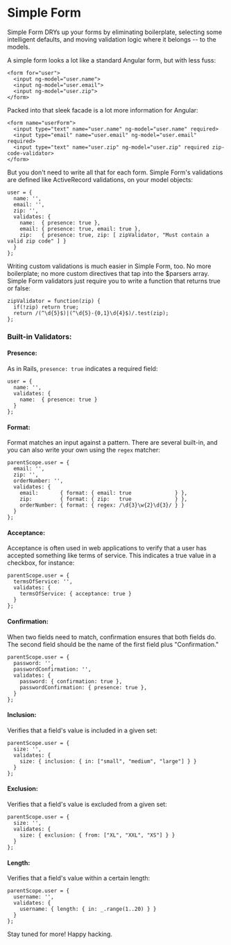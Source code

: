 # Simple Form

Simple Form DRYs up your forms by eliminating boilerplate, selecting some intelligent defaults, and moving validation logic where it belongs -- to the models.

A simple form looks a lot like a standard Angular form, but with less fuss:
  ```
  <form for="user">
    <input ng-model="user.name">
    <input ng-model="user.email">
    <input ng-model="user.zip">
  </form>
  ```
Packed into that sleek facade is a lot more information for Angular:
  ```
  <form name="userForm">
    <input type="text" name="user.name" ng-model="user.name" required>
    <input type="email" name="user.email" ng-model="user.email" required>
    <input type="text" name="user.zip" ng-model="user.zip" required zip-code-validator>
  </form>
  ```
But you don't need to write all that for each form. Simple Form's validations are defined like ActiveRecord validations, on your model objects:
  ```
  user = {
    name: '',
    email: '',
    zip: '',
    validates: {
      name:  { presence: true },
      email: { presence: true, email: true },
      zip:   { presence: true, zip: [ zipValidator, "Must contain a valid zip code" ] }
    }
  };
  ```
Writing custom validations is much easier in Simple Form, too. No more boilerplate; no more custom directives that tap into the $parsers array. Simple Form validators just require you to write a function that returns true or false:
  ```
  zipValidator = function(zip) {
    if(!zip) return true;
    return /(^\d{5}$)|(^\d{5}-{0,1}\d{4}$)/.test(zip);
  };
  ```

### Built-in Validators:

#### Presence:

As in Rails, `presence: true` indicates a required field:

  ```
  user = {
    name: '',
    validates: {
      name:  { presence: true }
    }
  };
  ```

#### Format:

Format matches an input against a pattern. There are several built-in, and you can also write your own using the `regex` matcher:

  ```
  parentScope.user = {
    email: '',
    zip: '',
    orderNumber: '',
    validates: {
      email:       { format: { email: true              } },
      zip:         { format: { zip:   true              } },
      orderNumber: { format: { regex: /\d{3}\w{2}\d{3}/ } }
    }
  };
  ```

#### Acceptance:

Acceptance is often used in web applications to verify that a user has accepted something like terms of service. This indicates a true value in a checkbox, for instance:

  ```
  parentScope.user = {
    termsOfService: '',
    validates: {
      termsOfService: { acceptance: true }
    }
  };
  ```

#### Confirmation: 

When two fields need to match, confirmation ensures that both fields do. The second field should be the name of the first field plus "Confirmation."

  ```
  parentScope.user = {
    password: '',
    passwordConfirmation: '',
    validates: {
      password: { confirmation: true },
      passwordConfirmation: { presence: true },
    }
  };
  ```

#### Inclusion: 

Verifies that a field's value is included in a given set:

  ```
  parentScope.user = {
    size: '',
    validates: {
      size: { inclusion: { in: ["small", "medium", "large"] } }
    }
  };
  ```

#### Exclusion: 

Verifies that a field's value is excluded from a given set:

  ```
  parentScope.user = {
    size: '',
    validates: {
      size: { exclusion: { from: ["XL", "XXL", "XS"] } }
    }
  };
  ```

#### Length: 

Verifies that a field's value within a certain length:

  ```
  parentScope.user = {
    username: '',
    validates: {
      username: { length: { in: _.range(1..20) } }
    }
  };
  ```

Stay tuned for more! Happy hacking.
